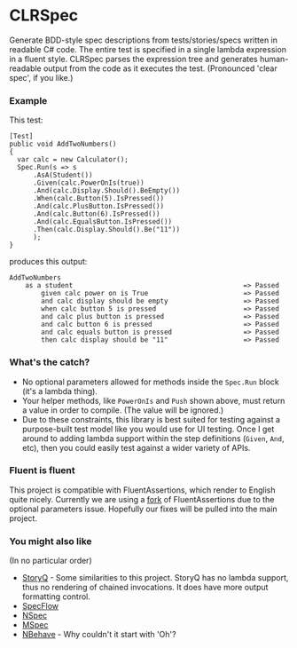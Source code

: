 CLRSpec
=======

Generate BDD-style spec descriptions from tests/stories/specs written in readable C# code. The entire test is specified in a single lambda expression in a fluent style. CLRSpec parses the expression tree and generates human-readable output from the code as it executes the test.
(Pronounced 'clear spec', if you like.)

### Example

This test:
```
[Test]
public void AddTwoNumbers()
{
  var calc = new Calculator();
  Spec.Run(s => s
      .AsA(Student())
      .Given(calc.PowerOnIs(true))
      .And(calc.Display.Should().BeEmpty())
      .When(calc.Button(5).IsPressed())
      .And(calc.PlusButton.IsPressed())
      .And(calc.Button(6).IsPressed())
      .And(calc.EqualsButton.IsPressed())
      .Then(calc.Display.Should().Be("11"))
      );
}
```
produces this output:
```
AddTwoNumbers
    as a student                                           => Passed
        given calc power on is True                        => Passed
        and calc display should be empty                   => Passed
        when calc button 5 is pressed                      => Passed
        and calc plus button is pressed                    => Passed
        and calc button 6 is pressed                       => Passed
        and calc equals button is pressed                  => Passed
        then calc display should be "11"                   => Passed
```

### What's the catch?
* No optional parameters allowed for methods inside the `Spec.Run` block (it's a lambda thing).
* Your helper methods, like `PowerOnIs` and `Push` shown above, must return a value in order to compile. (The value will be ignored.)
* Due to these constraints, this library is best suited for testing against a purpose-built test model like you would use for UI testing. Once I get around to adding lambda support within the step definitions (`Given`, `And`, etc), then you could easily test against a wider variety of APIs.

### Fluent is fluent

This project is compatible with FluentAssertions, which render to English quite nicely. Currently we are using a [fork](https://github.com/ryascl/fluentassertions) of FluentAssertions due to the optional parameters issue. Hopefully our fixes will be pulled into the main project.

### You might also like

(In no particular order)
* [StoryQ](http://storyq.codeplex.com/) - Some similarities to this project. StoryQ has no lambda support, thus no rendering of chained invocations. It does have more output formatting control.
* [SpecFlow](http://www.specflow.org/)
* [NSpec](http://nspec.org/) 
* [MSpec](https://github.com/machine/machine.specifications)
* [NBehave](https://github.com/nbehave/NBehave) - Why couldn't it start with 'Oh'?

